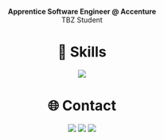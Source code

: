 <p align="center">
  <b>Apprentice Software Engineer @ Accenture</b><br>
  TBZ Student
</p>


<h1 align="center">🧰 Skills</h1> 
<p align="center">
  <img src="https://skillicons.dev/icons?i=html,css,js,python,github,vscode" />
</p>


<h1 align="center">🌐 Contact</h1>  
<p align="center">
  <a href="https://github.com/zinoos"><img src="https://img.shields.io/badge/GitHub-181717?style=for-the-badge&logo=github&logoColor=white"/></a>
  <a href="zino.bonin@edu.tbz.ch"><img src="https://img.shields.io/badge/Email-D14836?style=for-the-badge&logo=gmail&logoColor=white"/></a>
  <a href="https://www.linkedin.com/in/zino-bonin-307a25364/"><img src="https://img.shields.io/badge/LinkedIn-0A66C2?style=for-the-badge&logo=linkedin&logoColor=white"/></a>
</p>


